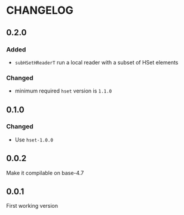 # CHANGELOG

## 0.2.0
### Added
* `subHSetHReaderT` run a local reader with a subset of HSet elements
### Changed
* minimum required `hset` version is `1.1.0`

## 0.1.0
### Changed
* Use `hset-1.0.0`

## 0.0.2
Make it compilable on base-4.7

## 0.0.1
First working version
